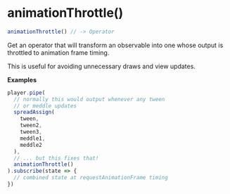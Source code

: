 # animationThrottle()

```js
animationThrottle() // -> Operator
```

Get an operator that will transform an observable into
one whose output is throttled to animation frame timing.

This is useful for avoiding unnecessary draws and view updates.

**Examples**

```js
player.pipe(
  // normally this would output whenever any tween
  // or meddle updates
  spreadAssign(
    tween,
    tween2,
    tween3,
    meddle1,
    meddle2
  ),
  // ... but this fixes that!
  animationThrottle()
).subscribe(state => {
  // combined state at requestAnimationFrame timing
})
```
